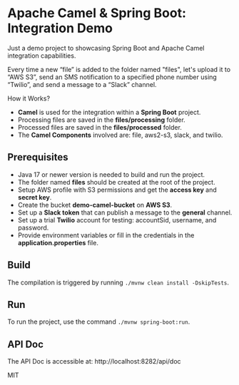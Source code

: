 # Apache Camel & Spring Boot: Integration Demo

Just a demo project to showcasing Spring Boot and Apache Camel integration capabilities.

Every time a new “file” is added to the folder named "files", let's upload it to “AWS S3”, send an SMS notification to a specified phone number using “Twilio”, and send a message to a “Slack” channel.

How it Works?
- **Camel** is used for the integration within a **Spring Boot** project.
- Processing files are saved in the **files/processing** folder.
- Processed files are saved in the **files/processed** folder.
- The **Camel Components** involved are: file, aws2-s3, slack, and twilio.

## Prerequisites

- Java 17 or newer version is needed to build and run the project.
- The folder named **files** should be created at the root of the project.
- Setup AWS profile with S3 permissions and get the **access key** and **secret key**.
- Create the bucket **demo-camel-bucket** on **AWS S3**.
- Set up a **Slack token** that can publish a message to the **general** channel.
- Set up a trial **Twilio** account for testing: accountSid, username, and password.
- Provide environment variables or fill in the credentials in the **application.properties** file.

## Build

The compilation is triggered by running `./mvnw clean install -DskipTests`.

## Run

To run the project, use the command `./mvnw spring-boot:run`.

## API Doc

The API Doc is accessible at: http://localhost:8282/api/doc

MIT
